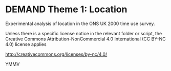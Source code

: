 DEMAND Theme 1: Location
==================

Experimental analysis of location in the ONS UK 2000 time use survey.

Unless there is a specific license notice in the relevant folder or script, the Creative Commons Attribution-NonCommercial 4.0 International (CC BY-NC 4.0) license applies

http://creativecommons.org/licenses/by-nc/4.0/

YMMV
